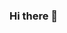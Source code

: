 ### Hi there 👋

<!--
**iaditya2307/iaditya2307** is a ✨ _special_ ✨ repository because its `README.md` (this file) appears on your GitHub profile.

Here are some ideas to get you started:

- 🔭 I’m currently working on ...
- 🌱 I’m currently learning DSA and Web Development
- 👯 I’m looking to collaborate on ...
- 🤔 I’m looking for help with ...
- 💬 Ask me about c,java,html,python.
- 📫 How to reach me: ...
- 😄 Pronouns: ...
- ⚡ Fun fact: ...
-->
